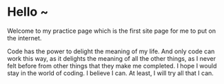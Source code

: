 # Hello ~
Welcome to my practice page which is the first site page for me to put on the internet.


Code has the power to delight the meaning of my life.
And only code can work this way, as it delights the meaning of all the other things,
as I never felt before from other things that they make me completed.
I hope I would stay in the world of coding. I believe I can. At least, I will try all that I can.
